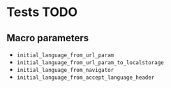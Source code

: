 # Tests TODO

## Macro parameters

- `initial_language_from_url_param`
- `initial_language_from_url_param_to_localstorage`
- `initial_language_from_navigator`
- `initial_language_from_accept_language_header`
